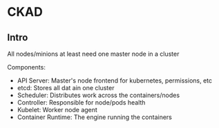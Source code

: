 # CKAD

## Intro

All nodes/minions at least need one master node in a cluster

Components:

- API Server: Master's node frontend for kubernetes, permissions, etc
- etcd: Stores all dat ain one cluster
- Scheduler: Distributes work across the containers/nodes
- Controller: Responsible for node/pods health
- Kubelet: Worker node agent
- Container Runtime: The engine running the containers
